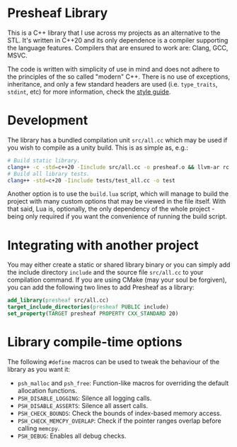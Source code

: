 # Presheaf Library

This is a C++ library that I use across my projects as an alternative to the STL. It's written in
C++20 and its only dependence is a compiler supporting the language features. Compilers that are
ensured to work are: Clang, GCC, MSVC.

The code is written with simplicity of use in mind and does not adhere to the principles of the so
called "modern" C++. There is no use of exceptions, inheritance, and only a few standard headers are
used (i.e. `type_traits`, `stdint`, etc) for more information, check the [style guide](./STYLE_GUIDE.md).

# Development

The library has a bundled compilation unit `src/all.cc` which may be used if you wish to compile as
a unity build. This is as simple as, e.g.:
```sh
# Build static library.
clang++ -c -std=c++20 -Iinclude src/all.cc -o presheaf.o && llvm-ar rc presheaf.a presheaf.o
# Build all library tests.
clang++ -std=c+20 -Iinclude tests/test_all.cc -o test
```

Another option is to use the `build.lua` script, which will manage to build the project with many
custom options that may be viewed in the file itself. With that said, Lua is, optionally, the only
dependency of the whole project - being only required if you want the convenience of running the build 
script.

# Integrating with another project

You may either create a static or shared library binary or you can simply add the include directory
`include` and the source file `src/all.cc` to your compilation command. If you are using CMake (may
your soul be forgiven), you can add the following two lines to add Presheaf as a library:
```cmake
add_library(presheaf src/all.cc)
target_include_directories(presheaf PUBLIC include)
set_property(TARGET presheaf PROPERTY CXX_STANDARD 20)
```
# Library compile-time options

The following `#define` macros can be used to tweak the behaviour of the library as you want it:
- `psh_malloc` and `psh_free`: Function-like macros for overriding the default allocation functions.
- `PSH_DISABLE_LOGGING`: Silence all logging calls.
- `PSH_DISABLE_ASSERTS`: Silence all assert calls.
- `PSH_CHECK_BOUNDS`: Check the bounds of index-based memory access.
- `PSH_CHECK_MEMCPY_OVERLAP`: Check if the pointer ranges overlap before calling `memcpy`.
- `PSH_DEBUG`: Enables all debug checks.
